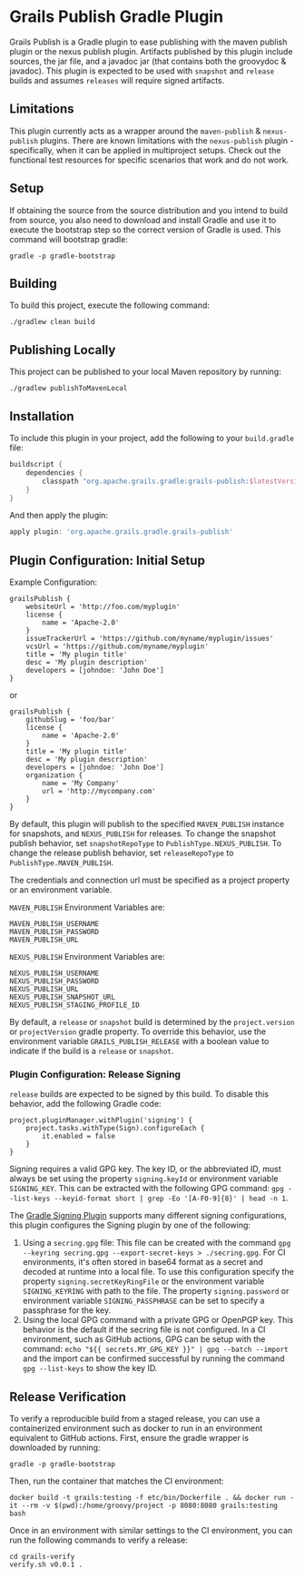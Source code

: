 <!--
SPDX-License-Identifier: Apache-2.0

Licensed under the Apache License, Version 2.0 (the "License");
you may not use this file except in compliance with the License.
You may obtain a copy of the License at

    https://www.apache.org/licenses/LICENSE-2.0

Unless required by applicable law or agreed to in writing, software
distributed under the License is distributed on an "AS IS" BASIS,
WITHOUT WARRANTIES OR CONDITIONS OF ANY KIND, either express or implied.
See the License for the specific language governing permissions and
limitations under the License.
-->

Grails Publish Gradle Plugin
========

Grails Publish is a Gradle plugin to ease publishing with the maven publish plugin or the nexus publish plugin. Artifacts published by this plugin include sources, the jar file, and a javadoc jar (that contains both the groovydoc & javadoc). This plugin is expected to be used with `snapshot` and `release` builds and assumes `releases` will require signed artifacts.

Limitations
---

This plugin currently acts as a wrapper around the `maven-publish` & `nexus-publish` plugins. There are known limitations with the `nexus-publish` plugin - specifically, when it can be applied in multiproject setups. Check out the functional test resources for specific scenarios that work and do not work.

Setup
---
If obtaining the source from the source distribution and you intend to build from source, you also need to download and install Gradle and use it to execute the bootstrap step so the correct version of Gradle is used. This command will bootstrap gradle: 

```shell
gradle -p gradle-bootstrap
```

Building
---
To build this project, execute the following command:

```shell
./gradlew clean build
```

Publishing Locally
---
This project can be published to your local Maven repository by running:

```shell
./gradlew publishToMavenLocal
```

Installation
---
To include this plugin in your project, add the following to your `build.gradle` file:

```groovy
buildscript {
    dependencies {
        classpath "org.apache.grails.gradle:grails-publish:$latestVersion"
    }
}
```

And then apply the plugin:

```groovy
apply plugin: 'org.apache.grails.gradle.grails-publish'
```

Plugin Configuration: Initial Setup
---
Example Configuration:

    grailsPublish {
        websiteUrl = 'http://foo.com/myplugin'
        license {
            name = 'Apache-2.0'
        }
        issueTrackerUrl = 'https://github.com/myname/myplugin/issues'
        vcsUrl = 'https://github.com/myname/myplugin'
        title = 'My plugin title'
        desc = 'My plugin description'
        developers = [johndoe: 'John Doe']
    }

or

    grailsPublish {
        githubSlug = 'foo/bar'
        license {
            name = 'Apache-2.0'
        }
        title = 'My plugin title'
        desc = 'My plugin description'
        developers = [johndoe: 'John Doe']
        organization {
            name = 'My Company'
            url = 'http://mycompany.com'
        }
    }

By default, this plugin will publish to the specified `MAVEN_PUBLISH` instance for snapshots, and `NEXUS_PUBLISH` for
releases. To change the snapshot publish behavior, set `snapshotRepoType` to `PublishType.NEXUS_PUBLISH`. To change the
release publish behavior, set `releaseRepoType` to `PublishType.MAVEN_PUBLISH`.

The credentials and connection url must be specified as a project property or an environment variable.

`MAVEN_PUBLISH` Environment Variables are:

    MAVEN_PUBLISH_USERNAME
    MAVEN_PUBLISH_PASSWORD
    MAVEN_PUBLISH_URL

`NEXUS_PUBLISH` Environment Variables are:

    NEXUS_PUBLISH_USERNAME
    NEXUS_PUBLISH_PASSWORD
    NEXUS_PUBLISH_URL
    NEXUS_PUBLISH_SNAPSHOT_URL
    NEXUS_PUBLISH_STAGING_PROFILE_ID

By default, a `release` or `snapshot` build is determined by the `project.version` or `projectVersion` gradle property. To override this behavior, use the environment variable `GRAILS_PUBLISH_RELEASE` with a boolean value to indicate if the build is a `release` or `snapshot`.

### Plugin Configuration: Release Signing

`release` builds are expected to be signed by this build. To disable this behavior, add the following Gradle code: 

    project.pluginManager.withPlugin('signing') {
        project.tasks.withType(Sign).configureEach {
            it.enabled = false
        }
    }

Signing requires a valid GPG key. The key ID, or the abbreviated ID, must always be set using the property `signing.keyId` or environment variable `SIGNING_KEY`. This can be extracted with the following GPG command: `gpg --list-keys --keyid-format short | grep -Eo '[A-F0-9]{8}' | head -n 1`.

The [Gradle Signing Plugin](https://docs.gradle.org/current/userguide/signing_plugin.html) supports many different signing configurations, this plugin configures the Signing plugin by one of the following: 

1. Using a `secring.gpg` file: This file can be created with the command `gpg --keyring secring.gpg --export-secret-keys > ./secring.gpg`.  For CI environments, it's often stored in base64 format as a secret and decoded at runtime into a local file. To use this configuration specify the property `signing.secretKeyRingFile` or the environment variable `SIGNING_KEYRING` with path to the file. The property `signing.password` or environment variable `SIGNING_PASSPHRASE` can be set to specify a passphrase for the key.
2. Using the local GPG command with a private GPG or OpenPGP key. This behavior is the default if the secring file is not configured. In a CI environment, such as GitHub actions, GPG can be setup with the command: `echo "${{ secrets.MY_GPG_KEY }}" | gpg --batch --import` and the import can be confirmed successful by running the command `gpg --list-keys` to show the key ID.

Release Verification
---

To verify a reproducible build from a staged release, you can use a containerized environment such as docker to run in an environment equivalent to GitHub actions. First, ensure the gradle wrapper is downloaded by running:

```shell
gradle -p gradle-bootstrap
```

Then, run the container that matches the CI environment:

```shell
docker build -t grails:testing -f etc/bin/Dockerfile . && docker run -it --rm -v $(pwd):/home/groovy/project -p 8080:8080 grails:testing bash
```

Once in an environment with similar settings to the CI environment, you can run the following commands to verify a release:

```shell
cd grails-verify
verify.sh v0.0.1 .
```
